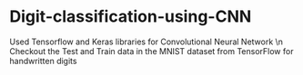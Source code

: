 # Digit-classification-using-CNN
Used Tensorflow and Keras libraries for Convolutional Neural Network
\n
Checkout the Test and Train data in the MNIST dataset from TensorFlow for handwritten digits
